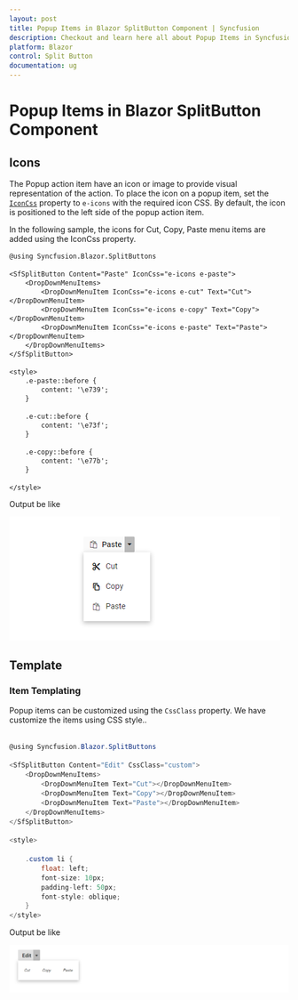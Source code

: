 ```yaml
---
layout: post
title: Popup Items in Blazor SplitButton Component | Syncfusion
description: Checkout and learn here all about Popup Items in Syncfusion Blazor SplitButton component and much more.
platform: Blazor
control: Split Button
documentation: ug
---
```


# Popup Items in Blazor SplitButton Component

## Icons

The Popup action item have an icon or image to provide visual representation of the action. To place the icon on a popup
item, set the [`IconCss`](https://help.syncfusion.com/cr/blazor/Syncfusion.Blazor.SplitButtons.SfSplitButton.html#Syncfusion_Blazor_SplitButtons_SfSplitButton_IconCss) property to `e-icons` with the required icon CSS. By default, the icon is positioned to the left side of the popup action item.

In the following sample, the icons for Cut, Copy, Paste menu items are added using the IconCss property.

```cshtml
@using Syncfusion.Blazor.SplitButtons

<SfSplitButton Content="Paste" IconCss="e-icons e-paste">
    <DropDownMenuItems>
        <DropDownMenuItem IconCss="e-icons e-cut" Text="Cut"></DropDownMenuItem>
        <DropDownMenuItem IconCss="e-icons e-copy" Text="Copy"></DropDownMenuItem>
        <DropDownMenuItem IconCss="e-icons e-paste" Text="Paste"></DropDownMenuItem>
    </DropDownMenuItems>
</SfSplitButton>

<style>
    .e-paste::before {
        content: '\e739';
    }

    .e-cut::before {
        content: '\e73f';
    }

    .e-copy::before {
        content: '\e77b';
    }

</style>

```

Output be like

![Split Button Sample](./images/sb-icons.png)

## Template

### Item Templating

Popup items can be customized using the `CssClass` property. We have customize the items using CSS style..

```csharp

@using Syncfusion.Blazor.SplitButtons

<SfSplitButton Content="Edit" CssClass="custom">
    <DropDownMenuItems>
        <DropDownMenuItem Text="Cut"></DropDownMenuItem>
        <DropDownMenuItem Text="Copy"></DropDownMenuItem>
        <DropDownMenuItem Text="Paste"></DropDownMenuItem>
    </DropDownMenuItems>
</SfSplitButton>

<style>

    .custom li {
        float: left;
        font-size: 10px;
        padding-left: 50px;
        font-style: oblique;
    }
</style>

```

Output be like

![Split Button Sample](./images/sb-template.png)